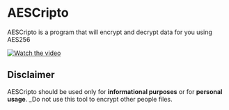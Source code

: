 # AESCripto

AESCripto is a program that will encrypt and decrypt data for you using AES256

<p align="center">
<blockquote class="imgur-embed-pub" lang="en" data-id="a/7nQWs8r" data-context="false" ><a href="//imgur.com/a/7nQWs8r"></a></blockquote><script async src="//s.imgur.com/min/embed.js" charset="utf-8"></script>
</p>

[![Watch the video](https://i.imgur.com/9UHBJWf.png)](https://youtu.be/VgnXBrWbJnU)

## Disclaimer

AESCripto should be used only for **informational purposes** or for **personal usage**. _Do not use this tool to encrypt other people files.

